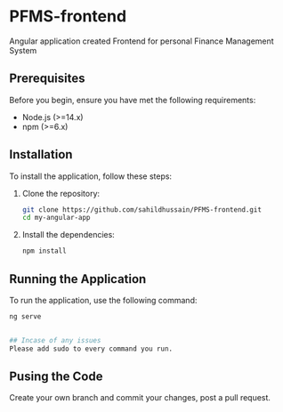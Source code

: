 # PFMS-frontend
Angular application created Frontend for personal Finance Management System

## Prerequisites

Before you begin, ensure you have met the following requirements:

- Node.js (>=14.x)
- npm (>=6.x)

## Installation

To install the application, follow these steps:

1. Clone the repository:
    ```bash
    git clone https://github.com/sahildhussain/PFMS-frontend.git
    cd my-angular-app
    ```

2. Install the dependencies:
    ```bash
    npm install
    ```

## Running the Application

To run the application, use the following command:

```bash
ng serve


## Incase of any issues
Please add sudo to every command you run.
```

## Pusing the Code 
Create your own branch and commit your changes, post a pull request.
